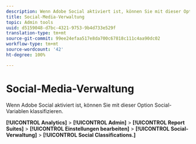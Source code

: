 ```yaml
---
description: Wenn Adobe Social aktiviert ist, können Sie mit dieser Option Social-Variablen klassifizieren.
title: Social-Media-Verwaltung
topic: Admin tools
uuid: d5159048-d7bc-4321-9753-9b4d733e529f
translation-type: tm+mt
source-git-commit: 99ee24efaa517e8da700c67818c111c4aa90dc02
workflow-type: tm+mt
source-wordcount: '42'
ht-degree: 100%

---
```



# Social-Media-Verwaltung

Wenn Adobe Social aktiviert ist, können Sie mit dieser Option Social-Variablen klassifizieren.

**[!UICONTROL Analytics]** > **[!UICONTROL Admin]** > **[!UICONTROL Report Suites]** > **[!UICONTROL Einstellungen bearbeiten]** > **[!UICONTROL Social-Verwaltung]** > **[!UICONTROL Social Classifications.]**

<!--Meike, link to social user guide?-->

